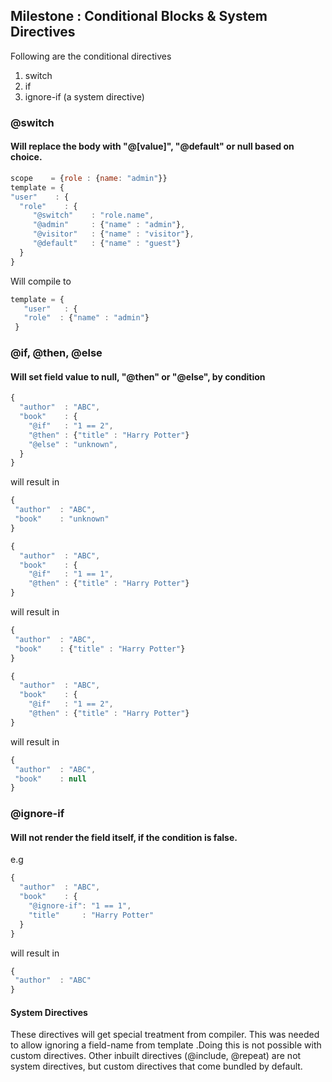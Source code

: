 ## Milestone : Conditional Blocks & System Directives
Following are the conditional directives
 1. switch
 2. if
 3. ignore-if (a system directive)

### @switch
#### Will replace the body with "@[value]", "@default" or null based on choice.

```javascript
scope    = {role : {name: "admin"}}
template = {
"user"    : {
  "role"    : {
     "@switch"    : "role.name",
     "@admin"     : {"name" : "admin"},
     "@visitor"   : {"name" : "visitor"},
     "@default"   : {"name" : "guest"}
  }
}
```
Will compile to 
```javascript
template = {
   "user"   : {
   "role"  : {"name" : "admin"}
 }
```
### @if, @then, @else
#### Will set field value to null, "@then"  or "@else", by condition 

```javascript
{
  "author"  : "ABC",
  "book"    : {
    "@if"   : "1 == 2",
    "@then" : {"title" : "Harry Potter"}
    "@else" : "unknown",
  }
}
```

will result in

```javascript
{
 "author"  : "ABC",
 "book"    : "unknown"
}
```

```javascript
{
  "author"  : "ABC",
  "book"    : {
    "@if"   : "1 == 1",
    "@then" : {"title" : "Harry Potter"}
}
```
will result in
```javascript
{
 "author"  : "ABC",
 "book"    : {"title" : "Harry Potter"}
}
```

```javascript
{
  "author"  : "ABC",
  "book"    : {
    "@if"   : "1 == 2",
    "@then" : {"title" : "Harry Potter"}
}
```

will result in
```javascript
{
 "author"  : "ABC",
 "book"    : null
}
```
### @ignore-if
#### Will not render the field itself, if the condition is false.
e.g
```javascript
{
  "author"  : "ABC",
  "book"    : {
    "@ignore-if": "1 == 1",
    "title"     : "Harry Potter"
  }
}
```

will result in
```javascript
{
 "author"  : "ABC"
}
```

#### System Directives
These directives will get special treatment from compiler.
This was needed to allow ignoring a field-name from template .Doing this is not possible with custom directives.
Other inbuilt directives (@include, @repeat) are not system directives, but custom directives that come bundled by default.
